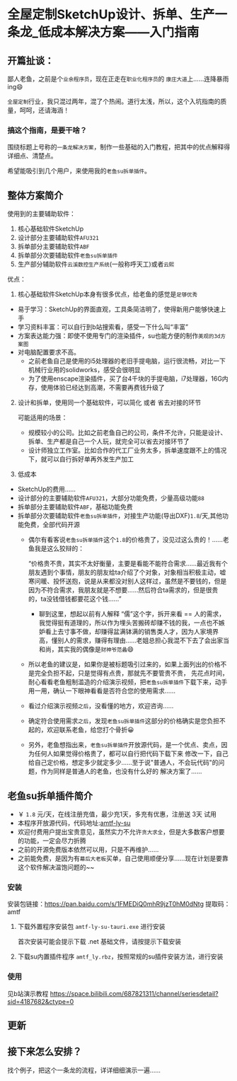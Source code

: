 # 全屋定制SketchUp设计、拆单、生产一条龙_低成本解决方案——入门指南
## 开篇扯谈：

鄙人老鱼，之前是个`业余程序员`，现在正走在`职业化程序员`的 `康庄大道`上……连降暴雨ing😄

`全屋定制`行业，我只混过两年，混了个热闹。道行太浅，所以，这个入坑指南的质量，呵呵，还请海涵！

### 搞这个指南，是要干啥？
围绕标题上号称的`一条龙解决方案`，制作一些基础的入门教程，把其中的优点解释得详细点、清楚点。

希望能吸引到几个用户，来使用我的`老鱼su拆单插件`。

## 整体方案简介
使用到的主要辅助软件：
1. 核心基础软件SketchUp
2. 设计部分主要辅助软件`AFU321`
3. 拆单部分主要辅助软件`ABF`
4. 拆单部分次要辅助软件`老鱼su拆单插件`
5. 生产部分辅助软件`云溪数控生产系统`(一般称呼天工)或者`云熙`

优点：
1. 核心基础软件SketchUp本身有很多优点，给老鱼的感觉是`足够优秀`
  + 易于学习：SketchUp的界面直观，工具条简洁明了，使得新用户能够快速上手
  + 学习资料丰富：可以自行到b站搜索看，感受一下什么叫“丰富”
  + 方案表达能力强：即使不使用专门的渲染插件，su也能方便的制作`美观的3d方案图`
  + 对电脑配置要求不高。
    + 之前老鱼自己是使用的i5处理器的老旧手提电脑，运行很流畅，对比一下机械行业用的solidworks，感受会很明显
    + 为了使用enscape渲染插件，买了台4千块的手提电脑，i7处理器，16G内存，使用体验已经达到高潮，不需要再费钱升级了

2. 设计和拆单，使用同一个基础软件，可以简化 或者 省去对接的环节

    可能适用的场景：
    + 规模较小的公司。比如之前老鱼自己的公司，条件不允许，只能是设计、拆单、生产都是自己一个人玩，就完全可以省去对接环节了
    + 设计师独立工作室。比如合作的代工厂业务太多，拆单速度跟不上的情况下，就可以自行拆好单再外发生产加工

3. 低成本
  + SketchUp的费用……
  + 设计部分的主要辅助软件`AFU321`，大部分功能免费，少量高级功能`88`
  + 拆单部分主要辅助软件`ABF`，基础功能免费
  + 拆单部分次要辅助软件`老鱼su拆单插件`，对接生产功能(导出DXF)`1.8`/天,其他功能免费，全部代码开源
    + 偶尔有看客说`老鱼su拆单插件`这个`1.8`的价格贵了，没见过这么贵的！……老鱼我是这么狡辩的：

      “价格贵不贵，其实不太好衡量，主要是看能不能符合需求……最近我有个朋友遇到个事情，朋友的朋友给ta介绍了个对象，对象相当积极主动，嘘寒问暖、投怀送抱，说是从来都没对别人这样过，虽然是不要钱的，但是因为不符合需求，我朋友就是不想要……然后符合ta需求的，但是很贵的，ta没钱借钱都要花这个钱……”

      + 聊到这里，想起以前有人解释 “儒”这个字，拆开来看 == 人的需求，我觉得挺有道理的，所以作为埋头苦搬砖却赚不钱的我，一点也不嫉妒看上去寸事不做，却赚得盆满钵满的销售类人才，因为人家境界高，懂别人的需求，赚得有理由……老姐总担心我混不下去了会出家当和尚，其实我的偶像是`财神爷范蠡`😄

    + 所以老鱼的建议是，如果你是被标题吸引过来的，如果上面列出的价格不是完全负担不起，只是觉得有点贵，那就先不要管贵不贵，
      先花点时间，耐心看看老鱼粗制滥造的介绍演示视频，把`老鱼su拆单插件`下载下来，动手用一用，确认一下眼神看看是否符合您的使用需求……
    + 看过介绍演示视频`之后`，没看懂的地方，欢迎咨询……
    + 确定符合使用需求`之后`，发现`老鱼su拆单插件`这部分的价格确实是您负担不起的，欢迎联系老鱼，给您打个骨折😀
    + 另外，老鱼想指出来，`老鱼su拆单插件`开放源代码，是一个优点、卖点，因为任何人如果觉得价格贵了，都可以自行把代码下载下来
      修改一下，自己给自己定价格，想定多少就定多少……至于说"普通人，不会玩代码"的问题，作为同样是普通人的老鱼，也没有什么好的
      解决方案了……

## 老鱼su拆单插件简介

+ ￥ `1.8` 元/天，在线注册充值，最少充1天，多充有优惠，注册送 3天 试用
+ 本程序开放源代码，代码地址:[amtf-ly-su](https://gitee.com/yiguxianyun/amtf-ly-su)
+ 欢迎付费用户提出宝贵意见，虽然实力不允许`贪大求全`，但是大多数客户想要的功能，一定会尽力折腾
+ 之前的开源免费版本依然可以用，只是不再维护……
+ 之前能免费，是因为有`幕后大老板`买单，自己使用顺便分享……现在计划是要靠这个软件解决温饱问题的~~

### 安装
安装包链接：https://pan.baidu.com/s/1FMEDiQ0mhR9jzT0hM0dNtg 
提取码：amtf

1. 下载外置程序安装包 `amtf-ly-su-tauri.exe` 进行安装

    首次安装可能会提示下载 .net 基础文件，请按提示下载安装

2. 下载su内置插件程序 `amtf_ly.rbz`，按照常规的su插件安装方法，进行安装


### 使用
见b站演示教程 https://space.bilibili.com/687821311/channel/seriesdetail?sid=4187682&ctype=0


## 更新
<agx/>


## 接下来怎么安排？
找个例子，把这个一条龙的流程，详详细细演示一遍……



<script setup>
import agx from "./更新日志.vue"
// import tuoz from "./拖拽.vue"
</script>


